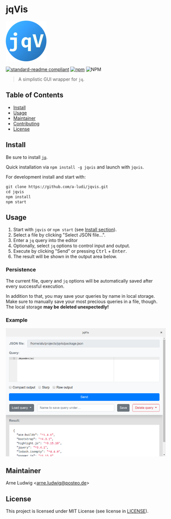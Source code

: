 jqVis
=====

![jqVis](./icon.png?sanitize=true&raw=true)

[![standard-readme compliant](https://img.shields.io/badge/readme%20style-standard-brightgreen.svg)](https://github.com/RichardLitt/standard-readme)
[![npm](https://img.shields.io/npm/v/jqvis)](https://www.npmjs.com/package/jqvis)
![NPM](https://img.shields.io/npm/l/jqvis)

> A simplistic GUI wrapper for `jq`.


Table of Contents
-----------------

- [Install](#install)
- [Usage](#usage)
- [Maintainer](#maintainer)
- [Contributing](#contributing)
- [License](#license)


Install
--------

Be sure to install [`jq`](https://stedolan.github.io/jq/).

Quick installation via `npm install -g jqvis` and launch with `jqvis`.

For development install and start with:

```
git clone https://github.com/a-ludi/jqvis.git
cd jqvis
npm install
npm start
```

Usage
-----

1. Start with `jqvis` or `npm start` (see [Install section](#install)).
2. Select a file by clicking "Select JSON file…".
3. Enter a `jq` query into the editor
4. Optionally, select `jq` options to control input and output.
5. Execute by clicking "Send" or pressing <kbd>Ctrl</kbd> + <kbd>Enter</kbd>.
6. The result will be shown in the output area below.


### Persistence


The current file, query and `jq` options will be automatically saved after every
successful execution.

In addition to that, you may save your queries by name in local storage. Make
sure to manually save your most precious queries in a file, though. The local
storage **may be deleted unexpectedly!**


### Example

![jqVis screenshot](./examples/screenshot.png?sanitize=true&raw=true)


Maintainer
----------

Arne Ludwig &lt;<arne.ludwig@posteo.de>&gt;


License
-------

This project is licensed under MIT License (see license in [LICENSE](./LICENSE)).
